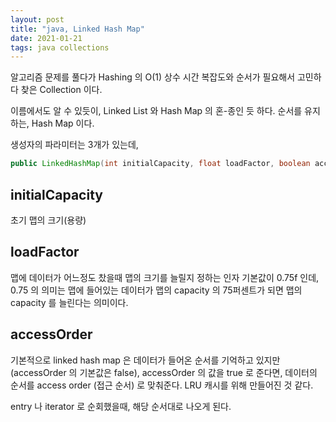 ```yaml
---
layout: post
title: "java, Linked Hash Map"
date: 2021-01-21
tags: java collections
---
```


알고리즘 문제를 풀다가 Hashing 의 O(1) 상수 시간 복잡도와 순서가 필요해서 고민하다 찾은 Collection 이다.

이름에서도 알 수 있듯이, Linked List 와 Hash Map 의 혼-종인 듯 하다. 순서를 유지하는, Hash Map 이다.

생성자의 파라미터는 3개가 있는데,

``` java
public LinkedHashMap(int initialCapacity, float loadFactor, boolean accessOrder)
```

## initialCapacity
초기 맵의 크기(용량)
## loadFactor
맵에 데이터가 어느정도 찼을때 맵의 크기를 늘릴지 정하는 인자
기본값이 0.75f 인데, 0.75 의 의미는 맵에 들어있는 데이터가 맵의 capacity 의 75퍼센트가 되면 맵의 capacity 를 늘린다는 의미이다.

## accessOrder
기본적으로 linked hash map 은 데이터가 들어온 순서를 기억하고 있지만(accessOrder 의 기본값은 false), accessOrder 의 값을 true 로 준다면, 데이터의 순서를 access order (접근 순서) 로 맞춰준다. LRU 캐시를 위해 만들어진 것 같다.

entry 나 iterator 로 순회했을때, 해당 순서대로 나오게 된다.
